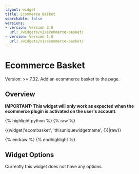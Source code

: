 ```yaml
---
layout: widget
title: Ecommerce Basket
searchable: false
versions:
- version: Version 2.0
  url: /widgets/v2/ecommerce-basket/
- version: Version 1.0
  url: /widgets/v1/ecommerce-basket/
---
```


# Ecommerce Basket

Version: >= 7.32. Add an ecommerce basket to the page.

## Overview

**IMPORTANT: This widget will only work as expected when the ecommerce plugin is activated on the user's account.**

{% highlight python %}
{% raw %}

{{widget('ecombasket', 'thisuniquewidgetname', {})|raw}}

{% endraw %}
{% endhighlight %}

## Widget Options

Currently this widget does not have any options.
